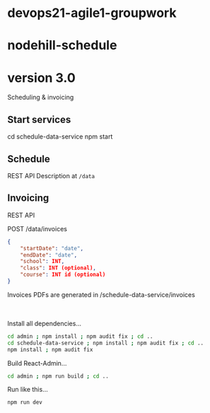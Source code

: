# devops21-agile1-groupwork


# nodehill-schedule
# version 3.0
Scheduling & invoicing
## Start services
cd schedule-data-service
npm start 

## Schedule
REST API Description at `/data`


## Invoicing
REST API 

POST /data/invoices

```json
{
    "startDate": "date",
    "endDate": "date",
    "school": INT,
    "class": INT (optional),
    "course": INT id (optional)
}
```

Invoices PDFs are generated in /schedule-data-service/invoices<br>
<br><br>

Install all dependencies...
```bash
cd admin ; npm install ; npm audit fix ; cd ..
cd schedule-data-service ; npm install ; npm audit fix ; cd ..
npm install ; npm audit fix
```

Build React-Admin...
```bash
cd admin ; npm run build ; cd ..
```

Run like this...
```bash
npm run dev
```
